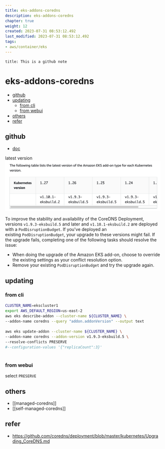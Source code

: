 ```yaml
---
title: eks-addons-coredns
description: eks-addons-coredns
chapter: true
weight: 12
created: 2023-07-31 08:53:12.492
last_modified: 2023-07-31 08:53:12.492
tags: 
- aws/container/eks 
---
```


```ad-attention
title: This is a github note

```

# eks-addons-coredns

- [github](#github)
- [updating](#updating)
	- [from cli](#from-cli)
	- [from webui](#from-webui)
- [others](#others)
- [refer](#refer)


## github

- [doc](https://docs.aws.amazon.com/eks/latest/userguide/managing-coredns.html) 

latest version
![eks-addons-coredns-png-1.png](eks-addons-coredns-png-1.png)

To improve the stability and availability of the CoreDNS Deployment, versions `v1.9.3-eksbuild.5` and later and `v1.10.1-eksbuild.2` are deployed with a `PodDisruptionBudget`. If you've deployed an existing `PodDisruptionBudget`, your upgrade to these versions might fail. If the upgrade fails, completing one of the following tasks should resolve the issue:
- When doing the upgrade of the Amazon EKS add-on, choose to override the existing settings as your conflict resolution option. 
- Remove your existing `PodDisruptionBudget` and try the upgrade again.

## updating
### from cli
```sh
CLUSTER_NAME=ekscluster1
export AWS_DEFAULT_REGION=us-east-2
aws eks describe-addon --cluster-name ${CLUSTER_NAME} \
--addon-name coredns --query "addon.addonVersion" --output text

aws eks update-addon --cluster-name ${CLUSTER_NAME} \
--addon-name coredns --addon-version v1.9.3-eksbuild.5 \
--resolve-conflicts PRESERVE 
#--configuration-values '{"replicaCount":3}'
    
```

### from webui
select `PRESERVE` 

## others
- [[managed-coredns]]
- [[self-managed-coredns]]

## refer
- https://github.com/coredns/deployment/blob/master/kubernetes/Upgrading_CoreDNS.md

